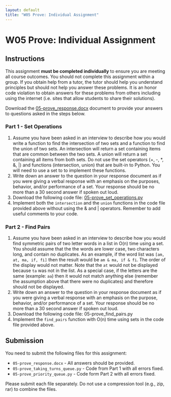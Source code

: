 ```yaml
---
layout: default
title: "W05 Prove: Individual Assignment"
---
```


# W05 Prove: Individual Assignment
## Instructions
This assignment **must be completed individually** to ensure you are meeting all course outcomes. You should not complete this assignment within a group. If you obtain help from a tutor, the tutor should help you understand principles but should not help you answer these problems. It is an honor code violation to obtain answers for these problems from others including using the internet (i.e. sites that allow students to share their solutions).

Download the [05-prove_response.docx](05-prove_response.docx) document to provide your answers to questions asked in the steps below.

### Part 1 - Set Operations
1. Assume you have been asked in an interview to describe how you would write a function to find the intersection of two sets and a function to find the union of two sets. An intersection will return a set containing items that are common between the two sets. A union will return a set containing all items from both sets. Do not use the set operators (+, -, *, &, |) and functions (intersection, union) that are built-in to Python. You will need to use a set to to implement these functions.
2. Write down an answer to the question in your response document as if you were giving a verbal response with an emphasis on the purposes, behavior, and/or performance of a set. Your response should be no more than a 30 second answer if spoken out loud.
3. Download the following code file: [05-prove_set_operations.py]()
4. Implement both the `intersection` and the `union` functions in the code file provided above without using the & and | operators. Remember to add useful comments to your code.

### Part 2 - Find Pairs
1. Assume you have been asked in an interview to describe how you would find symmetric pairs of two letter words in a list in O(n) time using a set. You should assume that the the words are lower case, two characters long, and contain no duplicates. As an example, if the word list was `[am, at, ma, if, fi]` then the result would be `am & ma, if & fi`. The order of the display would not matter. Note that the `at` would not be displayed because `ta` was not in the list. As a special case, if the letters are the same (example: `aa`) then it would not match anything else (remember the assumption above that there were no duplicates) and therefore should not be displayed.
2. Write down an answer to the question in your response document as if you were giving a verbal response with an emphasis on the purpose, behavior, and/or performance of a set. Your response should be no more than a 30 second answer if spoken out loud.
3. Download the following code file: 05-prove_find_pairs.py
4. Implement the `find_pairs` function with O(n) time using sets in the code file provided above.

## Submission
You need to submit the following files for this assignment:
* `05-prove_response.docx` - All answers should be provided.
* `05-prove_taking_turns_queue.py` - Code from Part 1 with all errors fixed.
* `05-prove_priority_queue.py` - Code form Part 2 with all errors fixed.

Please submit each file separately. Do not use a compression tool (e.g., zip, rar) to combine the files.
